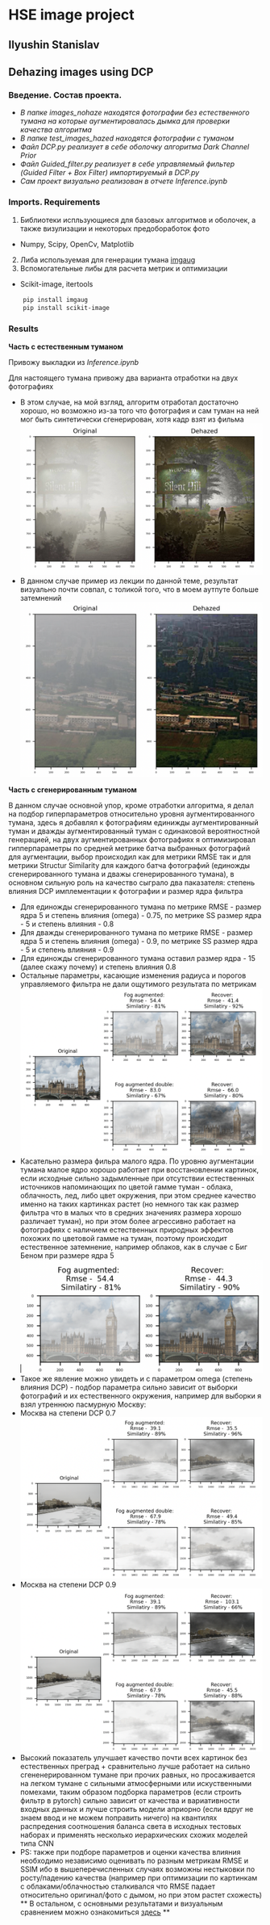 # HSE image project

## Ilyushin Stanislav
## Dehazing images using DCP

### Введение. Состав проекта.

* _В папке images_nohaze находятся фотографии без естественного тумана на которые аугментировалась дымка для проверки качества алгоритма_
* _В папке test_images_hazed находятся фотографии с туманом_
* _Файл DCP.py реализует в себе оболочку алгоритма Dark Channel Prior_
* _Файл Guided_filter.py реализует в себе управляемый фильтер (Guided Filter + Box Filter) импортируемый в DCP.py_
* _Сам проект визуально реализован в отчете Inference.ipynb_

### Imports. Requirements

1. Библиотеки испльзующиеся для базовых алгоритмов и оболочек, а также визулизации и некоторых предобоработок фото
  * Numpy, Scipy, OpenCv, Matplotlib
2. Либа используемая для генерации тумана [imgaug](https://imgaug.readthedocs.io/en/latest/)
3. Вспомогательные либы для расчета метрик и оптимизации
  * Scikit-image, itertools
```Bash
    pip install imgaug
    pip install scikit-image
```

### Results

**Часть с естественным туманом**

Привожу выкладки из *Inference.ipynb* 

Для настоящего тумана привожу два варианта отработки на двух фотографиях
 
* В этом случае, на мой взгляд, алгоритм отработал достаточно хорошо, но возможно из-за того что фотография и сам туман на ней мог быть синтетически сгенерирован, хотя кадр взят из фильма ![Первый пример](output_pics/Out_haze.png)
* В данном случае пример из лекции по данной теме, результат визуально почти совпал, с толикой того, что в моем аутпуте больше затемнений ![Второй пример](output_pics/Out_haze_1.png)

**Часть с сгенерированным туманом**

В данном случае основной упор, кроме отработки алгоритма, я делал на подбор гиперпараметров относительно уровня аугментированного тумана, здесь я добавлял к фотографиям единижды аугментированный туман и дважды аугментированный туман с одинаковой вероятностной генерацией, на двух аугментированных фотографиях я оптимизировал гипперпараметры по средней метрике батча выбранных фотографий для аугментации, выбор происходил как для метрики RMSE так и для метрики Structur Similarity для каждого батча фотографий (единожды сгенерированного тумана и дважы сгенерированного тумана), в основном сильную роль на качество сыграло два паказателя: степень влияния DCP имплементации к фотографии и размер ядра фильтра
* Для единожды сгенерированного тумана по метрике RMSE - размер ядра 5 и степень влияния (omega) - 0.75, по метрике SS размер ядра - 5 и степень влияния - 0.8
* Для дважды сгенерированного тумана по метрике RMSE - размер ядра 5 и степень влияния (omega) - 0.9, по метрике SS размер ядра - 5 и степень влияния - 0.9
* Для единожды сгенерированного тумана оставил размер ядра - 15 (далее скажу почему) и степень влияния 0.8
* Остальные параметры, касающие изменения радиуса и порогов управляемого фильтра не дали ощутимого результата по метрикам
![Первый отработки и сравнения](output_pics/Out_haze_aug.png)
* Касательно размера фильра малого ядра. По уровню аугментации тумана малое ядро хорошо работает при восстановлении картинок, если исходные сильно задымленные при отсутствии естественных источников напоминающих по цветой гамме туман - облака, облачность, лед, либо цвет окружения, при этом среднее качество именно на таких картинках растет (но немного так как размер фильтра что в малых что в средних значениях размера хорошо различает туман), но при этом более агрессивно работает на фотографиях с наличием естественных природных эффектов похожих по цветовой гамме на туман, поэтому происходит естественное затемнение, например облаков, как в случае с Биг Беном при размере ядра 5 
![Пример](output_pics/Out_haze_aug_1.png)
* Такое же явление можно увидеть и с параметром omega (степень влияния DCP) - подбор параметра сильно зависит от выборки фотографий и их естественного окружения, например для выборки я взял утреннюю пасмурную Москву:
* Москва на степени DCP 0.7 ![Пример](output_pics/moscow_07.png)
* Москва на степени DCP 0.9 ![Пример](output_pics/moscow_09.png)
* Высокий показатель улучшает качество почти всех картинок без естественных преград + сравнительно лучше работает на сильно сгененерированном тумане при прочих равных, но просаживается на легком тумане с сильными атмосферными или искуственными помехами, таким образом подборка параметров (если строить фильтр в pytorch) сильно зависит от качества и вариативности входных данных и лучше строить модели априорно (если вдруг не знаем ввод и не можем поправить ничего) на квантилях распредения соотношения баланса света в исходных тестовых наборах и применять несколько иерархических схожих моделей типа CNN
* PS: также при подборе параметров и оценки качества влияния необходимо независимо оценивать по разным метрикам RMSE и SSIM ибо в вышеперечисленных случаях возможны нестыковки по росту/падению качества (например при оптимизации по картинкам с облаками/облачностью сталкивался что RMSE падает относительно оригинал/фото с дымом, но при этом растет схожесть)
** В остальном, с основными результатами и визуальным сравнением можно ознакомиться [здесь](Inference.ipynb) **

